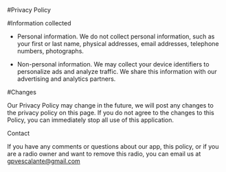 #Privacy Policy

#Information collected

- Personal information. We do not collect personal information, such as your first or last name, physical addresses, email addresses, telephone numbers, photographs.

- Non-personal information. We may collect your device identifiers to personalize ads and analyze traffic. We share this information with our advertising and analytics partners.

#Changes

Our Privacy Policy may change in the future, we will post any changes to the privacy policy on this page. If you do not agree to the changes to this Policy, you can immediately stop all use of this application.


Contact

If you have any comments or questions about our app, this policy, or if you are a radio owner and want to remove this radio, you can email us at gpvescalante@gmail.com
